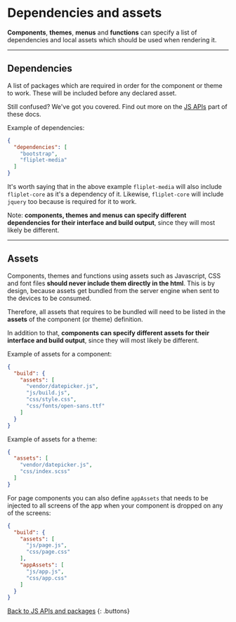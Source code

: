 # Dependencies and assets

**Components**, **themes**, **menus** and **functions** can specify a list of dependencies and local assets which should be used when rendering it.

---

## Dependencies

A list of packages which are required in order for the component or theme to work. These will be included before any declared asset.

Still confused? We've got you covered. Find out more on the [JS APIs](JS-APIs) part of these docs.

Example of dependencies:

```json
{
  "dependencies": [
    "bootstrap",
    "fliplet-media"
  ]
}
```

It's worth saying that in the above example `fliplet-media` will also include `fliplet-core` as it's a dependency of it. Likewise, `fliplet-core` will include `jquery` too because is required for it to work.

Note: **components, themes and menus can specify different dependencies for their interface and build output**, since they will most likely be different.

---

## Assets

Components, themes and functions using assets such as Javascript, CSS and font files **should never include them directly in the html**. This is by design, because assets get bundled from the server engine when sent to the devices to be consumed.

Therefore, all assets that requires to be bundled will need to be listed in the **assets** of the component (or theme) definition.

In addition to that, **components can specify different assets for their interface and build output**, since they will most likely be different.

Example of assets for a component:

```json
{
  "build": {
    "assets": [
      "vendor/datepicker.js",
      "js/build.js",
      "css/style.css",
      "css/fonts/open-sans.ttf"
    ]
  }
}
```

Example of assets for a theme:

```json
{
  "assets": [
    "vendor/datepicker.js",
    "css/index.scss"
  ]
}
```

For page components you can also define `appAssets` that needs to be injected to all screens of the app when your component is dropped on any of the screens:

```json
{
  "build": {
    "assets": [
      "js/page.js",
      "css/page.css"
    ],
    "appAssets": [
      "js/app.js",
      "css/app.css"
    ]
  }
}
```

[Back to JS APIs and packages](JS-APIs#dependencies-packages.md)
{: .buttons}